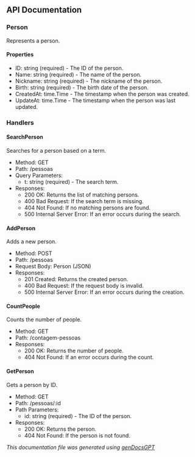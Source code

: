## API Documentation

### Person

Represents a person.

#### Properties

- ID: string (required) - The ID of the person.
- Name: string (required) - The name of the person.
- Nickname: string (required) - The nickname of the person.
- Birth: string (required) - The birth date of the person.
- CreatedAt: time.Time - The timestamp when the person was created.
- UpdateAt: time.Time - The timestamp when the person was last updated.

### Handlers

#### SearchPerson

Searches for a person based on a term.

- Method: GET
- Path: /pessoas
- Query Parameters:
  - t: string (required) - The search term.
- Responses:
  - 200 OK: Returns the list of matching persons.
  - 400 Bad Request: If the search term is missing.
  - 404 Not Found: If no matching persons are found.
  - 500 Internal Server Error: If an error occurs during the search.

#### AddPerson

Adds a new person.

- Method: POST
- Path: /pessoas
- Request Body: Person (JSON)
- Responses:
  - 201 Created: Returns the created person.
  - 400 Bad Request: If the request body is invalid.
  - 500 Internal Server Error: If an error occurs during the creation.

#### CountPeople

Counts the number of people.

- Method: GET
- Path: /contagem-pessoas
- Responses:
  - 200 OK: Returns the number of people.
  - 404 Not Found: If an error occurs during the count.

#### GetPerson

Gets a person by ID.

- Method: GET
- Path: /pessoas/:id
- Path Parameters:
  - id: string (required) - The ID of the person.
- Responses:
  - 200 OK: Returns the person.
  - 404 Not Found: If the person is not found.

*This documentation file was generated using [genDocsGPT](https://github.com/marco-rosner/genDocsGPT)*